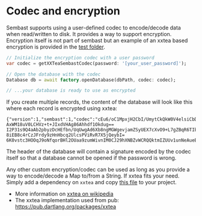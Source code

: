 # Codec and encryption

Sembast supports using a user-defined codec to encode/decode data when read/written to disk.
It provides a way to support encryption. Encryption itself is not part of sembast but an example of an xxtea based
encryption is provided in the [test folder](https://github.com/tekartik/sembast.dart/blob/master/test/xxtea_codec.dart).

```dart
// Initialize the encryption codec with a user password
var codec = getXXTeaSembastCodec(password: '[your_user_password]');

// Open the database with the codec
Database db = await factory.openDatabase(dbPath, codec: codec);

// ...your database is ready to use as encrypted

```

If you create multiple records, the content of the database will look like this where each record is encrypted using xxtea:

```
{"version":1,"sembast":1,"codec":"cEu6/oC1MpxjH2CbI/UmytCkQkW0V4elsiCbDg=="}
AxWM18uV0LCHVz+t+JIxdVHAg86Ahhdf1Okdug==
I2P31s9Q4aAb2pbyzDcHEfbn/UqUwgAd6Xb8ngMGWgevjamZSyUEX7cXvO9+L7gZBqR6TIbYkcXOSvfURnfLrUI6RPY=
8iEB8c4rCzJFrdy9zHnHbcq2UlcsPViRvR7X5jQeybI=
6K0vstc3HOOqJ9oNfqorBHl2OUaa9zumWivnIM0CJ29hXNBZvWCRQQktmIZUUv1unNeAueB8nLcLiaxxBWTKD4YCvf01qfiY6rO9KvMg9J4=
```

The header of the database will contain a signature encoded by the codec itself so that a database cannot be opened
if the password is wrong.

Any other custom encryption/codec can be used as long as you provide a way to encode/decode a Map to/from a String. If xxtea fits
your need. Simply add a dependency on `xxtea` and copy [this file](https://github.com/tekartik/sembast.dart/blob/master/test/xxtea_codec.dart)
to your project.

* More information on [xxtea on wikipedia](https://en.wikipedia.org/wiki/XXTEA)
* The xxtea implementation used from pub: https://pub.dartlang.org/packages/xxtea